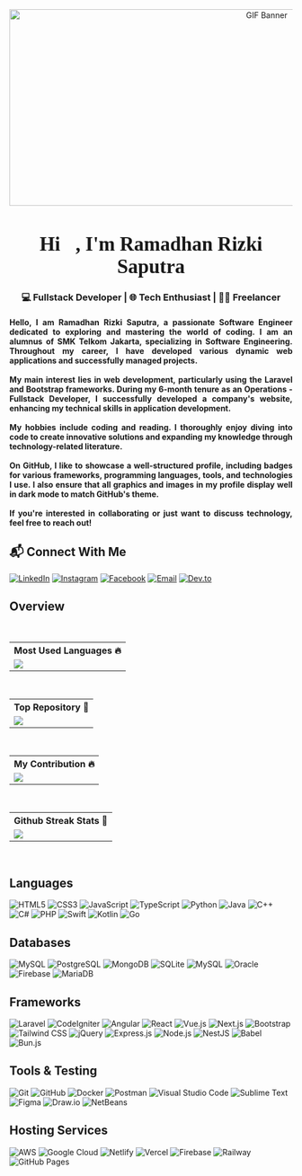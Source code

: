 <div align="center">
    <img src="https://i.pinimg.com/originals/a9/e7/c2/a9e7c204d9057659a1b7696a183101d7.gif" alt="GIF Banner" width="900" height="350">
</div>

<h1 align="center" style="font-size: 35px; font-weight: 700; text-align: center; font-family: Cambria, Cochin, Georgia, Times, 'Times New Roman', serif;">
    Hi👋, I'm Ramadhan Rizki Saputra
</h1>

<h3 align="center">💻 Fullstack Developer | 🌐 Tech Enthusiast | 👨‍💻 Freelancer</h3>

<h4 align="justify">
    Hello, I am Ramadhan Rizki Saputra, a passionate Software Engineer dedicated to exploring and mastering the world of coding. I am an alumnus of SMK Telkom Jakarta, specializing in Software Engineering. Throughout my career, I have developed various dynamic web applications and successfully managed projects.
    <br><br>
    My main interest lies in web development, particularly using the Laravel and Bootstrap frameworks. During my 6-month tenure as an Operations - Fullstack Developer, I successfully developed a company's website, enhancing my technical skills in application development.
    <br><br>
    My hobbies include coding and reading. I thoroughly enjoy diving into code to create innovative solutions and expanding my knowledge through technology-related literature.
    <br><br>
    On GitHub, I like to showcase a well-structured profile, including badges for various frameworks, programming languages, tools, and technologies I use. I also ensure that all graphics and images in my profile display well in dark mode to match GitHub's theme.
    <br><br>
    If you're interested in collaborating or just want to discuss technology, feel free to reach out!
</h4>

## 📬 Connect With Me
[![LinkedIn](https://img.shields.io/badge/LinkedIn-%230077B5.svg?style=for-the-badge&logo=linkedin&logoColor=white)](https://www.linkedin.com/in/ramadhan-rizki-saputra/)
[![Instagram](https://img.shields.io/badge/Instagram-%23E4405F.svg?style=for-the-badge&logo=instagram&logoColor=white)](https://www.instagram.com/rmdhnrzs/)
[![Facebook](https://img.shields.io/badge/Facebook-%231877F2.svg?style=for-the-badge&logo=facebook&logoColor=white)](https://www.facebook.com/rmdhnrzs)
[![Email](https://img.shields.io/badge/Email-D14836?style=for-the-badge&logo=gmail&logoColor=white)](mailto:ramadhan.rizki@example.com)
[![Dev.to](https://img.shields.io/badge/Dev.to-%23000000.svg?style=for-the-badge&logo=devdotto&logoColor=white)](https://dev.to/yourusername)

## Overview 

<br>

<table align="center">
    <tr>
        <th>Most Used Languages 🔥</th>
    </tr>
    <tr>
        <td>
            <img src="https://github-readme-stats.vercel.app/api/top-langs/?username=rmdhnrzs&layout=compact&theme=vue-dark&hide_border=true" />
        </td>
    </tr>
</table>

<br>

<table align="center">
    <tr>
        <th>Top Repository 💯</th>
    </tr>
    <tr>
        <td>
            <img src="https://github-readme-stats.vercel.app/api/pin/?username=rmdhnrzs&repo=cek_khodam&theme=vue-dark&show_owner=true&hide_border=true&show_icons=true&include_all_commits=true&count_private=true" />
        </td>
    </tr>
</table>

<br>

<table align="center">
    <tr>
        <th>My Contribution 🔥</th>
    </tr>
    <tr>
        <td>
            <img src="https://github-readme-stats.vercel.app/api?username=rmdhnrzs&show_icons=true&hide_title=true&hide=prs&count_private=true&theme=vue-dark&hide_border=true" />
        </td>
    </tr>
</table>

<br>

<table align="center">
    <tr>
        <th>Github Streak Stats 💯</th>
    </tr>
    <tr>
        <td>
            <img src="https://github-readme-streak-stats.herokuapp.com?user=rmdhnrzs&theme=vue-dark&hide_border=true" />
        </td>
    </tr>
</table>


<br>

## Languages
![HTML5](https://img.shields.io/badge/HTML5-%23E34F26.svg?style=for-the-badge&logo=html5&logoColor=white)
![CSS3](https://img.shields.io/badge/CSS3-%231572B6.svg?style=for-the-badge&logo=css3&logoColor=white)
![JavaScript](https://img.shields.io/badge/JavaScript-F7DF1E?style=for-the-badge&logo=javascript&logoColor=black)
![TypeScript](https://img.shields.io/badge/TypeScript-007ACC?style=for-the-badge&logo=typescript&logoColor=white)
![Python](https://img.shields.io/badge/Python-3776AB?style=for-the-badge&logo=python&logoColor=white)
![Java](https://img.shields.io/badge/Java-007396?style=for-the-badge&logo=java&logoColor=white)
![C++](https://img.shields.io/badge/C++-00599C?style=for-the-badge&logo=c%2b%2b&logoColor=white)
![C#](https://img.shields.io/badge/C%23-239120?style=for-the-badge&logo=c-sharp&logoColor=white)
![PHP](https://img.shields.io/badge/PHP-777BB4?style=for-the-badge&logo=php&logoColor=white)
![Swift](https://img.shields.io/badge/Swift-FA7343?style=for-the-badge&logo=swift&logoColor=white)
![Kotlin](https://img.shields.io/badge/Kotlin-0095D5?style=for-the-badge&logo=kotlin&logoColor=white)
![Go](https://img.shields.io/badge/Go-00ADD8?style=for-the-badge&logo=go&logoColor=white)



## Databases
![MySQL](https://img.shields.io/badge/MySQL-4479A1?style=for-the-badge&logo=mysql&logoColor=white)
![PostgreSQL](https://img.shields.io/badge/PostgreSQL-4169E1?style=for-the-badge&logo=postgresql&logoColor=white)
![MongoDB](https://img.shields.io/badge/MongoDB-47A248?style=for-the-badge&logo=mongodb&logoColor=white)
![SQLite](https://img.shields.io/badge/SQLite-003B57?style=for-the-badge&logo=sqlite&logoColor=white)
![MySQL](https://img.shields.io/badge/MySQL-4479A1?style=for-the-badge&logo=mysql&logoColor=white)
![Oracle](https://img.shields.io/badge/Oracle-F80000?style=for-the-badge&logo=oracle&logoColor=white)
![Firebase](https://img.shields.io/badge/Firebase-FFCA28?style=for-the-badge&logo=firebase&logoColor=black)
![MariaDB](https://img.shields.io/badge/MariaDB-003545?style=for-the-badge&logo=mariadb&logoColor=white)


## Frameworks
![Laravel](https://img.shields.io/badge/Laravel-FF2D20?style=for-the-badge&logo=laravel&logoColor=white)
![CodeIgniter](https://img.shields.io/badge/CodeIgniter-EF4223?style=for-the-badge&logo=codeigniter&logoColor=white)
![Angular](https://img.shields.io/badge/Angular-E23237?style=for-the-badge&logo=angular&logoColor=white)
![React](https://img.shields.io/badge/React-61DAFB?style=for-the-badge&logo=react&logoColor=black)
![Vue.js](https://img.shields.io/badge/Vue.js-4FC08D?style=for-the-badge&logo=vue.js&logoColor=white)
![Next.js](https://img.shields.io/badge/Next.js-000000?style=for-the-badge&logo=next.js&logoColor=white)
![Bootstrap](https://img.shields.io/badge/Bootstrap-7952B3?style=for-the-badge&logo=bootstrap&logoColor=white)
![Tailwind CSS](https://img.shields.io/badge/Tailwind_CSS-38B2AC?style=for-the-badge&logo=tailwind-css&logoColor=white)
![jQuery](https://img.shields.io/badge/jQuery-0769AD?style=for-the-badge&logo=jquery&logoColor=white)
![Express.js](https://img.shields.io/badge/Express.js-000000?style=for-the-badge&logo=express&logoColor=white)
![Node.js](https://img.shields.io/badge/Node.js-339933?style=for-the-badge&logo=node.js&logoColor=white)
![NestJS](https://img.shields.io/badge/NestJS-E0234E?style=for-the-badge&logo=nestjs&logoColor=white)
![Babel](https://img.shields.io/badge/Babel-F9DC3E?style=for-the-badge&logo=babel&logoColor=black)
![Bun.js](https://img.shields.io/badge/Bun.js-%23000000.svg?style=for-the-badge&logo=bun&logoColor=white)


## Tools & Testing
![Git](https://img.shields.io/badge/Git-%23F05033.svg?style=for-the-badge&logo=git&logoColor=white)
![GitHub](https://img.shields.io/badge/GitHub-%23181717.svg?style=for-the-badge&logo=github&logoColor=white)
![Docker](https://img.shields.io/badge/Docker-%232496ED.svg?style=for-the-badge&logo=docker&logoColor=white)
![Postman](https://img.shields.io/badge/Postman-FF6C37?style=for-the-badge&logo=postman&logoColor=white)
![Visual Studio Code](https://img.shields.io/badge/VS%20Code-007ACC?style=for-the-badge&logo=visual-studio-code&logoColor=white)
![Sublime Text](https://img.shields.io/badge/Sublime%20Text-FF9800?style=for-the-badge&logo=sublime-text&logoColor=white)
![Figma](https://img.shields.io/badge/Figma-F24E1E?style=for-the-badge&logo=figma&logoColor=white)
![Draw.io](https://img.shields.io/badge/Draw.io-FCA121?style=for-the-badge&logo=draw.io&logoColor=white)
![NetBeans](https://img.shields.io/badge/NetBeans-003d56?style=for-the-badge&logo=apache-netbeans&logoColor=white)

## Hosting Services

![AWS](https://img.shields.io/badge/Amazon%20AWS-%23232F3E.svg?style=for-the-badge&logo=amazon-aws&logoColor=white)
![Google Cloud](https://img.shields.io/badge/Google%20Cloud-%234285F4.svg?style=for-the-badge&logo=google-cloud&logoColor=white)
![Netlify](https://img.shields.io/badge/Netlify-%23000000.svg?style=for-the-badge&logo=netlify&logoColor=#00C7B7)
![Vercel](https://img.shields.io/badge/Vercel-%23000000.svg?style=for-the-badge&logo=vercel&logoColor=white)
![Firebase](https://img.shields.io/badge/Firebase-%23039BE5.svg?style=for-the-badge&logo=firebase&logoColor=white)
![Railway](https://img.shields.io/badge/Railway-%230B0D0E.svg?style=for-the-badge&logo=railway&logoColor=white)
![GitHub Pages](https://img.shields.io/badge/GitHub%20Pages-%23181717.svg?style=for-the-badge&logo=github&logoColor=white)
